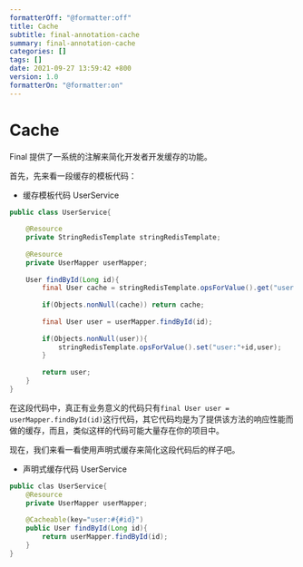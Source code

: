 ```yaml
---
formatterOff: "@formatter:off"
title: Cache
subtitle: final-annotation-cache 
summary: final-annotation-cache
categories: [] 
tags: [] 
date: 2021-09-27 13:59:42 +800 
version: 1.0
formatterOn: "@formatter:on"
---
```


# Cache

Final 提供了一系统的注解来简化开发者开发缓存的功能。

首先，先来看一段缓存的模板代码：

* 缓存模板代码 UserService

```java
public class UserService{
    
    @Resource
    private StringRedisTemplate stringRedisTemplate;
    
   	@Resource
    private UserMapper userMapper;
    
    User findById(Long id){
        final User cache = stringRedisTemplate.opsForValue().get("user:" + id);
        
        if(Objects.nonNull(cache)) return cache;
        
        final User user = userMapper.findById(id);
        
        if(Objects.nonNull(user)){
            stringRedisTemplate.opsForValue().set("user:"+id,user);
        }
        
        return user;        
    }
}
```

在这段代码中，真正有业务意义的代码只有`final User user = userMapper.findById(id)`这行代码，其它代码均是为了提供该方法的响应性能而做的缓存，而且，类似这样的代码可能大量存在你的项目中。

现在，我们来看一看使用声明式缓存来简化这段代码后的样子吧。

* 声明式缓存代码  UserService

```java
public clas UserService{
    @Resource
    private UserMapper userMapper;
    
    @Cacheable(key="user:#{#id}")
    public User findById(Long id){
        return userMapper.findById(id);
    }
}
```